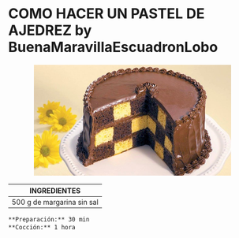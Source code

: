 # COMO HACER UN PASTEL DE AJEDREZ by BuenaMaravillaEscuadronLobo

<p align="center">
<img src="images/pastel_ajedrez.jpg" width="400">
</p>


|  **INGREDIENTES** |
| ------------- |
| 500 g de margarina sin sal    |

```
**Preparación:** 30 min
**Cocción:** 1 hora
```